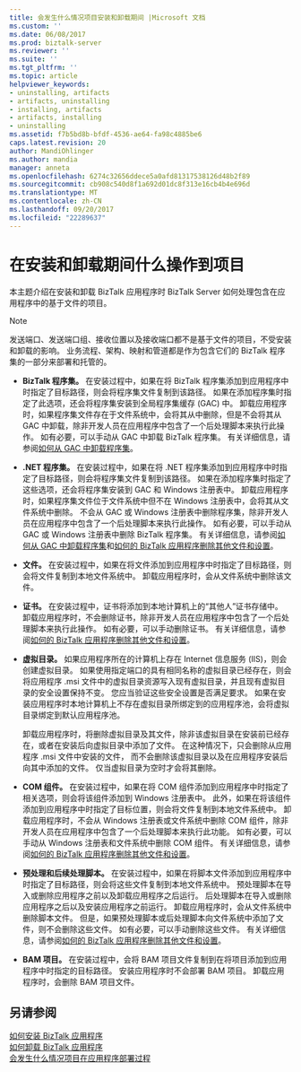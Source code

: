 ```yaml
---
title: 会发生什么情况项目安装和卸载期间 |Microsoft 文档
ms.custom: ''
ms.date: 06/08/2017
ms.prod: biztalk-server
ms.reviewer: ''
ms.suite: ''
ms.tgt_pltfrm: ''
ms.topic: article
helpviewer_keywords:
- uninstalling, artifacts
- artifacts, uninstalling
- installing, artifacts
- artifacts, installing
- uninstalling
ms.assetid: f7b5bd8b-bfdf-4536-ae64-fa98c4885be6
caps.latest.revision: 20
author: MandiOhlinger
ms.author: mandia
manager: anneta
ms.openlocfilehash: 6274c32656ddece5a0afd81317538126d48b2f89
ms.sourcegitcommit: cb908c540d8f1a692d01dc8f313e16cb4b4e696d
ms.translationtype: MT
ms.contentlocale: zh-CN
ms.lasthandoff: 09/20/2017
ms.locfileid: "22289637"
---
```

# <a name="what-happens-to-artifacts-during-installation-and-uninstallation"></a>在安装和卸载期间什么操作到项目
本主题介绍在安装和卸载 BizTalk 应用程序时 BizTalk Server 如何处理包含在应用程序中的基于文件的项目。  
  
> [!NOTE]
>  发送端口、发送端口组、接收位置以及接收端口都不是基于文件的项目，不受安装和卸载的影响。 业务流程、架构、映射和管道都是作为包含它们的 BizTalk 程序集的一部分来部署和托管的。  
  
-   **BizTalk 程序集。** 在安装过程中，如果在将 BizTalk 程序集添加到应用程序中时指定了目标路径，则会将程序集文件复制到该路径。 如果在添加程序集时指定了此选项，还会将程序集安装到全局程序集缓存 (GAC) 中。 卸载应用程序时，如果程序集文件存在于文件系统中，会将其从中删除，但是不会将其从 GAC 中卸载，除非开发人员在应用程序中包含了一个后处理脚本来执行此操作。 如有必要，可以手动从 GAC 中卸载 BizTalk 程序集。 有关详细信息，请参阅[如何从 GAC 中卸载程序集](http://msdn.microsoft.com/library/464706a8-f902-4d05-a724-19169facd2b4)。  
  
-   **.NET 程序集。** 在安装过程中，如果在将 .NET 程序集添加到应用程序中时指定了目标路径，则会将程序集文件复制到该路径。 如果在添加程序集时指定了这些选项，还会将程序集安装到 GAC 和 Windows 注册表中。 卸载应用程序时，如果程序集文件位于文件系统中但不在 Windows 注册表中，会将其从文件系统中删除。 不会从 GAC 或 Windows 注册表中删除程序集，除非开发人员在应用程序中包含了一个后处理脚本来执行此操作。 如有必要，可以手动从 GAC 或 Windows 注册表中删除 BizTalk 程序集。 有关详细信息，请参阅[如何从 GAC 中卸载程序集](http://msdn.microsoft.com/library/464706a8-f902-4d05-a724-19169facd2b4)和[如何的 BizTalk 应用程序删除其他文件和设置](../core/how-to-remove-other-files-and-settings-for-a-biztalk-application.md)。  
  
-   **文件。** 在安装过程中，如果在将文件添加到应用程序中时指定了目标路径，则会将文件复制到本地文件系统中。 卸载应用程序时，会从文件系统中删除该文件。  
  
-   **证书。** 在安装过程中，证书将添加到本地计算机上的“其他人”证书存储中。 卸载应用程序时，不会删除证书，除非开发人员在应用程序中包含了一个后处理脚本来执行此操作。 如有必要，可以手动删除证书。 有关详细信息，请参阅[如何的 BizTalk 应用程序删除其他文件和设置](../core/how-to-remove-other-files-and-settings-for-a-biztalk-application.md)。  
  
-   **虚拟目录。** 如果应用程序所在的计算机上存在 Internet 信息服务 (IIS)，则会创建虚拟目录。 如果使用指定端口的具有相同名称的虚拟目录已经存在，则会将应用程序 .msi 文件中的虚拟目录资源写入现有虚拟目录，并且现有虚拟目录的安全设置保持不变。 您应当验证这些安全设置是否满足要求。 如果在安装应用程序时本地计算机上不存在虚拟目录所绑定到的应用程序池，会将虚拟目录绑定到默认应用程序池。  
  
     卸载应用程序时，将删除虚拟目录及其文件，除非该虚拟目录在安装前已经存在，或者在安装后向虚拟目录中添加了文件。 在这种情况下，只会删除从应用程序 .msi 文件中安装的文件， 而不会删除该虚拟目录以及在应用程序安装后向其中添加的文件。 仅当虚拟目录为空时才会将其删除。  
  
-   **COM 组件。** 在安装过程中，如果在将 COM 组件添加到应用程序中时指定了相关选项，则会将该组件添加到 Windows 注册表中。 此外，如果在将该组件添加到应用程序中时指定了目标位置，则会将文件复制到本地文件系统中。 卸载应用程序时，不会从 Windows 注册表或文件系统中删除 COM 组件，除非开发人员在应用程序中包含了一个后处理脚本来执行此功能。 如有必要，可以手动从 Windows 注册表和文件系统中删除 COM 组件。 有关详细信息，请参阅[如何的 BizTalk 应用程序删除其他文件和设置](../core/how-to-remove-other-files-and-settings-for-a-biztalk-application.md)。  
  
-   **预处理和后续处理脚本。** 在安装过程中，如果在将脚本文件添加到应用程序中时指定了目标路径，则会将这些文件复制到本地文件系统中。 预处理脚本在导入或删除应用程序之前以及卸载应用程序之后运行。 后处理脚本在导入或删除应用程序之后以及安装应用程序之前运行。 卸载应用程序时，会从文件系统中删除脚本文件。 但是，如果预处理脚本或后处理脚本向文件系统中添加了文件，则不会删除这些文件。 如有必要，可以手动删除这些文件。 有关详细信息，请参阅[如何的 BizTalk 应用程序删除其他文件和设置](../core/how-to-remove-other-files-and-settings-for-a-biztalk-application.md)。  
  
-   **BAM 项目。** 在安装过程中，会将 BAM 项目文件复制到在将项目添加到应用程序中时指定的目标路径。 安装应用程序时不会部署 BAM 项目。 卸载应用程序时，会删除 BAM 项目文件。  
  
## <a name="see-also"></a>另请参阅  
 [如何安装 BizTalk 应用程序](../core/how-to-install-a-biztalk-application.md)   
 [如何卸载 BizTalk 应用程序](../core/how-to-uninstall-a-biztalk-application.md)   
 [会发生什么情况项目在应用程序部署过程](../core/what-happens-to-artifacts-during-application-deployment.md)